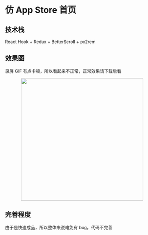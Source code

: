 # 仿 App Store 首页

## 技术栈

React Hook + Redux + BetterScroll + px2rem

## 效果图

录屏 GIF 有点卡顿，所以看起来不正常，正常效果请下载后看

<p align="center">
	<img src="https://github.com/Jacky-Summer/app-store/tree/master/source/app-store.gif" alt=""  width="400">
</p>

## 完善程度

由于是快速成品，所以整体来说难免有 bug，代码不完善
